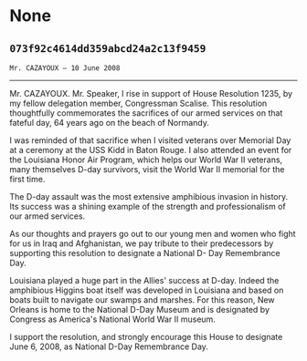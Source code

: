 # None
## `073f92c4614dd359abcd24a2c13f9459`
`Mr. CAZAYOUX — 10 June 2008`

---


Mr. CAZAYOUX. Mr. Speaker, I rise in support of House Resolution 
1235, by my fellow delegation member, Congressman Scalise. This 
resolution thoughtfully commemorates the sacrifices of our armed 
services on that fateful day, 64 years ago on the beach of Normandy.

I was reminded of that sacrifice when I visited veterans over 
Memorial Day at a ceremony at the USS Kidd in Baton Rouge. I also 
attended an event for the Louisiana Honor Air Program, which helps our 
World War II veterans, many themselves D-day survivors, visit the World 
War II memorial for the first time.

The D-day assault was the most extensive amphibious invasion in 
history. Its success was a shining example of the strength and 
professionalism of our armed services.

As our thoughts and prayers go out to our young men and women who 
fight for us in Iraq and Afghanistan, we pay tribute to their 
predecessors by supporting this resolution to designate a National D-
Day Remembrance Day.

Louisiana played a huge part in the Allies' success at D-day. Indeed 
the amphibious Higgins boat itself was developed in Louisiana and based 
on boats built to navigate our swamps and marshes. For this reason, New 
Orleans is home to the National D-Day Museum and is designated by 
Congress as America's National World War II museum.

I support the resolution, and strongly encourage this House to 
designate June 6, 2008, as National D-Day Remembrance Day.

